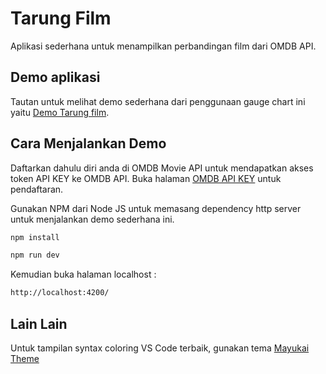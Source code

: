 # Tarung Film

Aplikasi sederhana untuk menampilkan perbandingan film dari OMDB API.

## Demo aplikasi

Tautan untuk melihat demo sederhana dari penggunaan gauge chart ini yaitu [Demo Tarung film](https://html-css-eksperimen.github.io/tarung-film/).

## Cara Menjalankan Demo

Daftarkan dahulu diri anda di OMDB Movie API untuk mendapatkan akses token API KEY ke OMDB API. Buka halaman [OMDB API KEY](http://www.omdbapi.com/) untuk pendaftaran.

Gunakan NPM dari Node JS untuk memasang dependency http server untuk menjalankan demo sederhana ini.

```sh
npm install

npm run dev
```

Kemudian buka halaman localhost :

```sh
http://localhost:4200/
```

## Lain Lain

Untuk tampilan syntax coloring VS Code terbaik, gunakan tema [Mayukai Theme](https://marketplace.visualstudio.com/items?itemName=GulajavaMinistudio.mayukaithemevsc)
